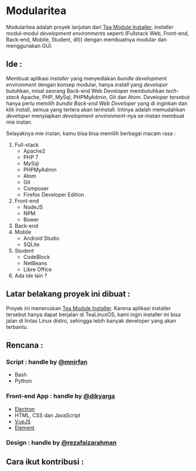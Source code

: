 # Modularitea
Modularitea adalah proyek lanjutan dari [Tea Module Installer](https://github.com/tealinuxos/tea-module-installer), _installer_ modul-modul _development environments_ seperti (Fullstack Web, Front-end, Back-end, Mobile, Student, dll)) dengan membuatnya modular dan menggunakan GUI.

## Ide : 
Membuat aplikasi _installer_ yang menyediakan _bundle development environment_ dengan konsep modular, hanya _install_ yang _developer_ butuhkan, misal seorang Back-end Web Developer membutuhkan _tech-stack_ Apache, PHP, MySql, PHPMyAdmin, Git dan Atom. Developer tersebut hanya perlu memilih _bundle Back-end Web Developer_ yang di inginkan dan klik install, semua yang tertera akan terinstall. Intinya adalah memudahkan _developer_ menyiapkan _development environment_-nya se-instan membuat mie instan.

Selayaknya mie instan, kamu bisa bisa memilih berbagai macam rasa :

1. Full-stack
   - Apache2
   - PHP 7
   - MySql
   - PHPMyAdmin
   - Atom
   - Git
   - Composer
   - Firefox Developer Edition
2. Front-end
   - NodeJS
   - NPM
   - Bower
3. Back-end 
4. Mobile 
   - Android Studio
   - SQLite
5. Student
   - CodeBlock 
   - NetBeans
   - Libre Office
6. Ada ide lain ?

## Latar belakang proyek ini dibuat :
Proyek ini meneruskan [Tea Module Installer](https://github.com/tealinuxos/tea-module-installer). Karena aplikasi installer tersebut hanya dapat berjalan di TeaLinuxOS, kami ingin installer ini bisa jalan di lintas Linux distro, sehingga lebih banyak developer yang akan terbantu.

## Rencana : 

### Script : handle by [@mnirfan](https://github.com/mnirfan)
* Bash
* Python

### Front-end App : handle by [@dikyarga](https://github.com/dikyarga)
* [Electron](http://electron.atom.io/)
* HTML, CSS dan JavaScript
* [VueJS](http://vuejs.org/)
* [Element](http://element.eleme.io/)

### Design : handle by [@rezafaizarahman](https://github.com/rezafaizarahman)

## Cara ikut kontribusi : 

